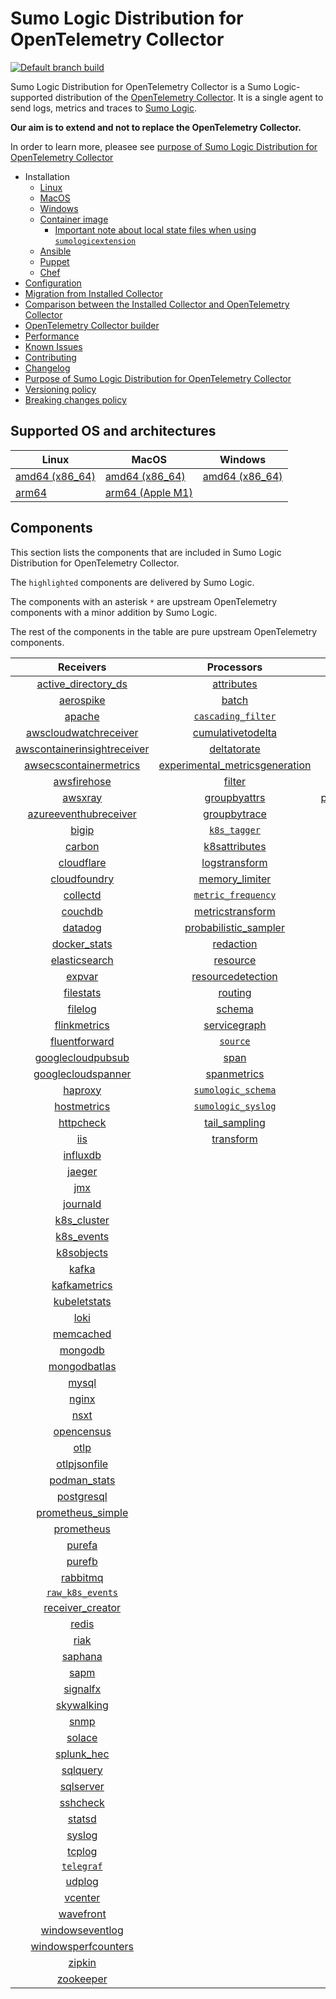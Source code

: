 # Sumo Logic Distribution for OpenTelemetry Collector

[![Default branch build](https://github.com/SumoLogic/sumologic-otel-collector/actions/workflows/dev_builds.yml/badge.svg)](https://github.com/SumoLogic/sumologic-otel-collector/actions/workflows/dev_builds.yml)

Sumo Logic Distribution for OpenTelemetry Collector is a Sumo Logic-supported distribution of the [OpenTelemetry Collector][otc_link].
It is a single agent to send logs, metrics and traces to [Sumo Logic][sumologic].

**Our aim is to extend and not to replace the OpenTelemetry Collector.**

In order to learn more, pleasee see [purpose of Sumo Logic Distribution for OpenTelemetry Collector][purpose]

[otc_link]: https://github.com/open-telemetry/opentelemetry-collector
[sumologic]: https://www.sumologic.com

- Installation
  - [Linux][linux_installation]
  - [MacOS][macos_installation]
  - [Windows][windows_installation]
  - [Container image](/docs/installation.md#container-image)
    - [Important note about local state files when using `sumologicextension`](/docs/installation.md#important-note-about-local-state-files-when-using-sumologicextension)
  - [Ansible](/docs/installation.md#ansible)
  - [Puppet](/docs/installation.md#puppet)
  - [Chef](/docs/installation.md#chef)
- [Configuration](docs/configuration.md)
- [Migration from Installed Collector](docs/migration.md)
- [Comparison between the Installed Collector and OpenTelemetry Collector](docs/comparison.md)
- [OpenTelemetry Collector builder](./otelcolbuilder/README.md)
- [Performance]
- [Known Issues][known issues]
- [Contributing](./CONTRIBUTING.md)
- [Changelog](./CHANGELOG.md)
- [Purpose of Sumo Logic Distribution for OpenTelemetry Collector][purpose]
- [Versioning policy][versioning]
- [Breaking changes policy][breaking]

[linux_installation]: https://help.sumologic.com/docs/send-data/opentelemetry-collector/install-collector-linux/
[macos_installation]: https://help.sumologic.com/docs/send-data/opentelemetry-collector/install-collector-macos/
[windows_installation]: https://help.sumologic.com/docs/send-data/opentelemetry-collector/install-collector-windows/
[performance]: https://help.sumologic.com/docs/send-data/opentelemetry-collector/#performance
[known issues]: https://help.sumologic.com/docs/send-data/opentelemetry-collector/troubleshooting-faq/#known-issues
[purpose]: https://help.sumologic.com/docs/send-data/opentelemetry-collector/sumo-logic-opentelemetry-vs-opentelemetry-upstream-relationship/
[versioning]: https://help.sumologic.com/docs/send-data/opentelemetry-collector/sumo-logic-opentelemetry-vs-opentelemetry-upstream-relationship/#versioning-policy
[breaking]: https://help.sumologic.com/docs/send-data/opentelemetry-collector/sumo-logic-opentelemetry-vs-opentelemetry-upstream-relationship/#versioning-policy

## Supported OS and architectures

| Linux                         | MacOS                         | Windows                     |
| ----------------------------- | ----------------------------- | --------------------------- |
| [amd64 (x86_64)][linux_amd64] | [amd64 (x86_64)][mac_amd64]   | [amd64 (x86_64)][win_amd64] |
| [arm64][linux_arm64]          | [arm64 (Apple M1)][mac_arm64] |                             |

[linux_amd64]: ./docs/installation.md#linux-on-amd64-x86-64
[linux_arm64]: ./docs/installation.md#linux-on-arm64
[mac_amd64]: ./docs/installation.md#macos-on-amd64-x86-64
[mac_arm64]: ./docs/installation.md#macos-on-arm64-apple-m1-x86-64
[win_amd64]: ./docs/installation.md#windows

## Components

This section lists the components that are included in Sumo Logic Distribution for OpenTelemetry Collector.

The `highlighted` components are delivered by Sumo Logic.

The components with an asterisk `*` are upstream OpenTelemetry components with a minor addition by Sumo Logic.

The rest of the components in the table are pure upstream OpenTelemetry components.

|                         Receivers                          |                          Processors                          |                Exporters                 |                    Extensions                    |              Connectors               |
| :--------------------------------------------------------: | :----------------------------------------------------------: | :--------------------------------------: | :----------------------------------------------: | :-----------------------------------: |
|      [active_directory_ds][activedirectorydsreceiver]      |              [attributes][attributesprocessor]               |         [carbon][carbonexporter]         |         [asapclient][asapauthextension]          |      [forward][forwardconnector]      |
|               [aerospike][aerospikereceiver]               |                   [batch][batchprocessor]                    |           [file][fileexporter]           |               [awsproxy][awsproxy]               |        [count][countconnector]        |
|                  [apache][apachereceiver]                  |        [`cascading_filter`][cascadingfilterprocessor]        |          [kafka][kafkaexporter]          |         [basicauth][basicauthextension]          | [servicegraph][servicegraphconnector] |
|       [awscloudwatchreceiver][awscloudwatchreceiver]       |       [cumulativetodelta][cumulativetodeltaprocessor]        |  [loadbalancing][loadbalancingexporter]  |   [bearertokenauth][bearertokenauthextension]    |  [spanmetrics][spanmetricsconnector]  |
| [awscontainerinsightreceiver][awscontainerinsightreceiver] |             [deltatorate][deltatorateprocessor]              |        [logging][loggingexporter]        |             [db_storage][dbstorage]              |                                       |
|  [awsecscontainermetrics][awsecscontainermetricsreceiver]  | [experimental_metricsgeneration][metricsgenerationprocessor] |           [otlp][otlpexporter]           |        [docker_observer][dockerobserver]         |                                       |
|             [awsfirehose][awsfirehosereceiver]             |                  [filter][filterprocessor]                   |       [otlphttp][otlphttpexporter]       |           [ecs_observer][ecsobserver]            |                                       |
|                 [awsxray][awsxrayreceiver]                 |            [groupbyattrs][groupbyattrsprocessor]             | [prometheusexporter][prometheusexporter] |       [ecs_task_observer][ecstaskobserver]       |                                       |
|       [azureeventhubreceiver][azureeventhubreceiver]       |            [groupbytrace][groupbytraceprocessor]             |     [`sumologic`][sumologicexporter]     |           [file_storage][filestorage]            |                                       |
|                   [bigip][bigipreceiver]                   |                 [`k8s_tagger`][k8sprocessor]                 |    [`syslogexporter`][syslogexporter]    | [headerssetterextension][headerssetterextension] |                                       |
|                  [carbon][carbonreceiver]                  |           [k8sattributes][k8sattributesprocessor]            |                                          |       [health_check][healthcheckextension]       |                                       |
|              [cloudflare][cloudflarereceiver]              |           [logstransform][logstransformprocessor]            |                                          |          [host_observer][hostobserver]           |                                       |
|            [cloudfoundry][cloudfoundryreceiver]            |           [memory_limiter][memorylimiterprocessor]           |                                          |         [http_forwarder][httpforwarder]          |                                       |
|                [collectd][collectdreceiver]                |        [`metric_frequency`][metricfrequencyprocessor]        |                                          |   [jaegerremotesampling][jaegerremotesampling]   |                                       |
|                 [couchdb][couchdbreceiver]                 |        [metricstransform][metricstransformprocessor]         |                                          |           [k8s_observer][k8sobserver]            |                                       |
|                 [datadog][datadogreceiver]                 |    [probabilistic_sampler][probabilisticsamplerprocessor]    |                                          |        [memory_ballast][ballastextension]        |                                       |
|            [docker_stats][dockerstatsreceiver]             |               [redaction][redactionprocessor]                |                                          |    [oauth2client][oauth2clientauthextension]     |                                       |
|           [elasticsearch][elasticsearchreceiver]           |                [resource][resourceprocessor]                 |                                          |            [oidc][oidcauthextension]             |                                       |
|                  [expvar][expvarreceiver]                  |       [resourcedetection][resourcedetectionprocessor]        |                                          |             [pprof][pprofextension]              |                                       |
|               [filestats][filestatsreceiver]               |                 [routing][routingprocessor]                  |                                          |         [sigv4auth][sigv4authextension]          |                                       |
|                 [filelog][filelogreceiver]                 |                  [schema][schemaprocessor]                   |                                          |        [`sumologic`][sumologicextension]         |                                       |
|            [flinkmetrics][flinkmetricsreceiver]            |            [servicegraph][servicegraphprocessor]             |                                          |            [zpages][zpagesextension]             |                                       |
|           [fluentforward][fluentforwardreceiver]           |                 [`source`][sourceprocessor]                  |                                          |                                                  |                                       |
|       [googlecloudpubsub][googlecloudpubsubreceiver]       |                    [span][spanprocessor]                     |                                          |                                                  |                                       |
|      [googlecloudspanner][googlecloudspannerreceiver]      |             [spanmetrics][spanmetricsprocessor]              |                                          |                                                  |                                       |
|                 [haproxy][haproxyreceiver]                 |        [`sumologic_schema`][sumologicschemaprocessor]        |                                          |                                                  |                                       |
|             [hostmetrics][hostmetricsreceiver]             |        [`sumologic_syslog`][sumologicsyslogprocessor]        |                                          |                                                  |                                       |
|               [httpcheck][httpcheckreceiver]               |            [tail_sampling][tailsamplingprocessor]            |                                          |                                                  |                                       |
|                     [iis][iisreceiver]                     |               [transform][transformprocessor]                |                                          |                                                  |                                       |
|                [influxdb][influxdbreceiver]                |                                                              |                                          |                                                  |                                       |
|                  [jaeger][jaegerreceiver]                  |                                                              |                                          |                                                  |                                       |
|                     [jmx][jmxreceiver]                     |                                                              |                                          |                                                  |                                       |
|                [journald][journaldreceiver]                |                                                              |                                          |                                                  |                                       |
|             [k8s_cluster][k8sclusterreceiver]              |                                                              |                                          |                                                  |                                       |
|              [k8s_events][k8seventsreceiver]               |                                                              |                                          |                                                  |                                       |
|              [k8sobjects][k8sobjectsreceiver]              |                                                              |                                          |                                                  |                                       |
|                   [kafka][kafkareceiver]                   |                                                              |                                          |                                                  |                                       |
|            [kafkametrics][kafkametricsreceiver]            |                                                              |                                          |                                                  |                                       |
|            [kubeletstats][kubeletstatsreceiver]            |                                                              |                                          |                                                  |                                       |
|                    [loki][lokireceiver]                    |                                                              |                                          |                                                  |                                       |
|               [memcached][memcachedreceiver]               |                                                              |                                          |                                                  |                                       |
|                 [mongodb][mongodbreceiver]                 |                                                              |                                          |                                                  |                                       |
|            [mongodbatlas][mongodbatlasreceiver]            |                                                              |                                          |                                                  |                                       |
|                   [mysql][mysqlreceiver]                   |                                                              |                                          |                                                  |                                       |
|                   [nginx][nginxreceiver]                   |                                                              |                                          |                                                  |                                       |
|                    [nsxt][nsxtreceiver]                    |                                                              |                                          |                                                  |                                       |
|              [opencensus][opencensusreceiver]              |                                                              |                                          |                                                  |                                       |
|                    [otlp][otlpreceiver]                    |                                                              |                                          |                                                  |                                       |
|            [otlpjsonfile][otlpjsonfilereceiver]            |                                                              |                                          |                                                  |                                       |
|               [podman_stats][podmanreceiver]               |                                                              |                                          |                                                  |                                       |
|              [postgresql][postgresqlreceiver]              |                                                              |                                          |                                                  |                                       |
|       [prometheus_simple][simpleprometheusreceiver]        |                                                              |                                          |                                                  |                                       |
|              [prometheus][prometheusreceiver]              |                                                              |                                          |                                                  |                                       |
|                  [purefa][purefareceiver]                  |                                                              |                                          |                                                  |                                       |
|                  [purefb][purefbreceiver]                  |                                                              |                                          |                                                  |                                       |
|                [rabbitmq][rabbitmqreceiver]                |                                                              |                                          |                                                  |                                       |
|          [`raw_k8s_events`][rawk8seventsreceiver]          |                                                              |                                          |                                                  |                                       |
|            [receiver_creator][receivercreator]             |                                                              |                                          |                                                  |                                       |
|                   [redis][redisreceiver]                   |                                                              |                                          |                                                  |                                       |
|                    [riak][riakreceiver]                    |                                                              |                                          |                                                  |                                       |
|                 [saphana][saphanareceiver]                 |                                                              |                                          |                                                  |                                       |
|                    [sapm][sapmreceiver]                    |                                                              |                                          |                                                  |                                       |
|                [signalfx][signalfxreceiver]                |                                                              |                                          |                                                  |                                       |
|              [skywalking][skywalkingreceiver]              |                                                              |                                          |                                                  |                                       |
|                    [snmp][snmpreceiver]                    |                                                              |                                          |                                                  |                                       |
|                  [solace][solacereceiver]                  |                                                              |                                          |                                                  |                                       |
|              [splunk_hec][splunkhecreceiver]               |                                                              |                                          |                                                  |                                       |
|                [sqlquery][sqlqueryreceiver]                |                                                              |                                          |                                                  |                                       |
|               [sqlserver][sqlserverreceiver]               |                                                              |                                          |                                                  |                                       |
|                [sshcheck][sshcheckreceiver]                |                                                              |                                          |                                                  |                                       |
|                  [statsd][statsdreceiver]                  |                                                              |                                          |                                                  |                                       |
|                  [syslog][syslogreceiver]                  |                                                              |                                          |                                                  |                                       |
|                  [tcplog][tcplogreceiver]                  |                                                              |                                          |                                                  |                                       |
|               [`telegraf`][telegrafreceiver]               |                                                              |                                          |                                                  |                                       |
|                  [udplog][udplogreceiver]                  |                                                              |                                          |                                                  |                                       |
|                 [vcenter][vcenterreceiver]                 |                                                              |                                          |                                                  |                                       |
|               [wavefront][wavefrontreceiver]               |                                                              |                                          |                                                  |                                       |
|         [windowseventlog][windowseventlogreceiver]         |                                                              |                                          |                                                  |                                       |
|     [windowsperfcounters][windowsperfcountersreceiver]     |                                                              |                                          |                                                  |                                       |
|                  [zipkin][zipkinreceiver]                  |                                                              |                                          |                                                  |                                       |
|               [zookeeper][zookeeperreceiver]               |                                                              |                                          |                                                  |                                       |

[activedirectorydsreceiver]: https://github.com/open-telemetry/opentelemetry-collector-contrib/tree/v0.78.0/receiver/activedirectorydsreceiver
[aerospikereceiver]: https://github.com/open-telemetry/opentelemetry-collector-contrib/tree/v0.78.0/receiver/aerospikereceiver
[apachereceiver]: https://github.com/open-telemetry/opentelemetry-collector-contrib/tree/v0.78.0/receiver/apachereceiver
[awscloudwatchreceiver]: https://github.com/open-telemetry/opentelemetry-collector-contrib/tree/v0.78.0/receiver/awscloudwatchreceiver
[awscontainerinsightreceiver]: https://github.com/open-telemetry/opentelemetry-collector-contrib/tree/v0.78.0/receiver/awscontainerinsightreceiver
[awsecscontainermetricsreceiver]: https://github.com/open-telemetry/opentelemetry-collector-contrib/tree/v0.78.0/receiver/awsecscontainermetricsreceiver
[awsfirehosereceiver]: https://github.com/open-telemetry/opentelemetry-collector-contrib/tree/v0.78.0/receiver/awsfirehosereceiver
[awsxrayreceiver]: https://github.com/open-telemetry/opentelemetry-collector-contrib/tree/v0.78.0/receiver/awsxrayreceiver
[azureeventhubreceiver]: https://github.com/open-telemetry/opentelemetry-collector-contrib/tree/v0.78.0/receiver/azureeventhubreceiver
[bigipreceiver]: https://github.com/open-telemetry/opentelemetry-collector-contrib/tree/v0.78.0/receiver/bigipreceiver
[carbonreceiver]: https://github.com/open-telemetry/opentelemetry-collector-contrib/tree/v0.78.0/receiver/carbonreceiver
[cloudfoundryreceiver]: https://github.com/open-telemetry/opentelemetry-collector-contrib/tree/v0.78.0/receiver/cloudfoundryreceiver
[cloudflarereceiver]: https://github.com/open-telemetry/opentelemetry-collector-contrib/tree/v0.78.0/receiver/cloudflarereceiver
[collectdreceiver]: https://github.com/open-telemetry/opentelemetry-collector-contrib/tree/v0.78.0/receiver/collectdreceiver
[couchdbreceiver]: https://github.com/open-telemetry/opentelemetry-collector-contrib/tree/v0.78.0/receiver/couchdbreceiver
[datadogreceiver]: https://github.com/open-telemetry/opentelemetry-collector-contrib/tree/v0.78.0/receiver/datadogreceiver
[dockerstatsreceiver]: https://github.com/open-telemetry/opentelemetry-collector-contrib/tree/v0.78.0/receiver/dockerstatsreceiver
[elasticsearchreceiver]: https://github.com/open-telemetry/opentelemetry-collector-contrib/tree/v0.78.0/receiver/elasticsearchreceiver
[expvarreceiver]: https://github.com/open-telemetry/opentelemetry-collector-contrib/tree/v0.78.0/receiver/expvarreceiver
[filelogreceiver]: https://github.com/open-telemetry/opentelemetry-collector-contrib/tree/v0.78.0/receiver/filelogreceiver
[filestatsreceiver]: https://github.com/open-telemetry/opentelemetry-collector-contrib/tree/v0.78.0/receiver/filestatsreceiver
[flinkmetricsreceiver]: https://github.com/open-telemetry/opentelemetry-collector-contrib/tree/v0.78.0/receiver/flinkmetricsreceiver
[fluentforwardreceiver]: https://github.com/open-telemetry/opentelemetry-collector-contrib/tree/v0.78.0/receiver/fluentforwardreceiver
[googlecloudpubsubreceiver]: https://github.com/open-telemetry/opentelemetry-collector-contrib/tree/v0.78.0/receiver/googlecloudpubsubreceiver
[googlecloudspannerreceiver]: https://github.com/open-telemetry/opentelemetry-collector-contrib/tree/v0.78.0/receiver/googlecloudspannerreceiver
[haproxyreceiver]: https://github.com/open-telemetry/opentelemetry-collector-contrib/tree/v0.78.0/receiver/haproxyreceiver
[hostmetricsreceiver]: https://github.com/open-telemetry/opentelemetry-collector-contrib/tree/v0.78.0/receiver/hostmetricsreceiver
[httpcheckreceiver]: https://github.com/open-telemetry/opentelemetry-collector-contrib/tree/v0.78.0/receiver/httpcheckreceiver
[iisreceiver]: https://github.com/open-telemetry/opentelemetry-collector-contrib/tree/v0.78.0/receiver/iisreceiver
[influxdbreceiver]: https://github.com/open-telemetry/opentelemetry-collector-contrib/tree/v0.78.0/receiver/influxdbreceiver
[jaegerreceiver]: https://github.com/open-telemetry/opentelemetry-collector-contrib/tree/v0.78.0/receiver/jaegerreceiver
[jmxreceiver]: https://github.com/open-telemetry/opentelemetry-collector-contrib/tree/v0.78.0/receiver/jmxreceiver
[journaldreceiver]: https://github.com/open-telemetry/opentelemetry-collector-contrib/tree/v0.78.0/receiver/journaldreceiver
[k8sclusterreceiver]: https://github.com/open-telemetry/opentelemetry-collector-contrib/tree/v0.78.0/receiver/k8sclusterreceiver
[k8seventsreceiver]: https://github.com/open-telemetry/opentelemetry-collector-contrib/tree/v0.78.0/receiver/k8seventsreceiver
[k8sobjectsreceiver]: https://github.com/open-telemetry/opentelemetry-collector-contrib/tree/v0.78.0/receiver/k8sobjectsreceiver
[kafkareceiver]: https://github.com/open-telemetry/opentelemetry-collector-contrib/tree/v0.78.0/receiver/kafkareceiver
[kafkametricsreceiver]: https://github.com/open-telemetry/opentelemetry-collector-contrib/tree/v0.78.0/receiver/kafkametricsreceiver
[kubeletstatsreceiver]: https://github.com/open-telemetry/opentelemetry-collector-contrib/tree/v0.78.0/receiver/kubeletstatsreceiver
[lokireceiver]: https://github.com/open-telemetry/opentelemetry-collector-contrib/tree/v0.78.0/receiver/lokireceiver
[memcachedreceiver]: https://github.com/open-telemetry/opentelemetry-collector-contrib/tree/v0.78.0/receiver/memcachedreceiver
[mongodbreceiver]: https://github.com/open-telemetry/opentelemetry-collector-contrib/tree/v0.78.0/receiver/mongodbreceiver
[mongodbatlasreceiver]: https://github.com/open-telemetry/opentelemetry-collector-contrib/tree/v0.78.0/receiver/mongodbatlasreceiver
[mysqlreceiver]: https://github.com/open-telemetry/opentelemetry-collector-contrib/tree/v0.78.0/receiver/mysqlreceiver
[nginxreceiver]: https://github.com/open-telemetry/opentelemetry-collector-contrib/tree/v0.78.0/receiver/nginxreceiver
[nsxtreceiver]: https://github.com/open-telemetry/opentelemetry-collector-contrib/tree/v0.78.0/receiver/nsxtreceiver
[opencensusreceiver]: https://github.com/open-telemetry/opentelemetry-collector-contrib/tree/v0.78.0/receiver/opencensusreceiver
[otlpreceiver]: https://github.com/open-telemetry/opentelemetry-collector/tree/v0.78.2/receiver/otlpreceiver
[otlpjsonfilereceiver]: https://github.com/open-telemetry/opentelemetry-collector-contrib/tree/v0.78.0/receiver/otlpjsonfilereceiver
[podmanreceiver]: https://github.com/open-telemetry/opentelemetry-collector-contrib/tree/v0.78.0/receiver/podmanreceiver
[postgresqlreceiver]: https://github.com/open-telemetry/opentelemetry-collector-contrib/tree/v0.78.0/receiver/postgresqlreceiver
[simpleprometheusreceiver]: https://github.com/open-telemetry/opentelemetry-collector-contrib/tree/v0.78.0/receiver/simpleprometheusreceiver
[prometheusreceiver]: https://github.com/open-telemetry/opentelemetry-collector-contrib/tree/v0.78.0/receiver/prometheusreceiver
[purefareceiver]: https://github.com/open-telemetry/opentelemetry-collector-contrib/tree/v0.78.0/receiver/purefareceiver
[purefbreceiver]: https://github.com/open-telemetry/opentelemetry-collector-contrib/tree/v0.78.0/receiver/purefbreceiver
[rabbitmqreceiver]: https://github.com/open-telemetry/opentelemetry-collector-contrib/tree/v0.78.0/receiver/rabbitmqreceiver
[rawk8seventsreceiver]: ./pkg/receiver/rawk8seventsreceiver
[receivercreator]: https://github.com/open-telemetry/opentelemetry-collector-contrib/tree/v0.78.0/receiver/receivercreator
[redisreceiver]: https://github.com/open-telemetry/opentelemetry-collector-contrib/tree/v0.78.0/receiver/redisreceiver
[riakreceiver]: https://github.com/open-telemetry/opentelemetry-collector-contrib/tree/v0.78.0/receiver/riakreceiver
[saphanareceiver]: https://github.com/open-telemetry/opentelemetry-collector-contrib/tree/v0.78.0/receiver/saphanareceiver
[sapmreceiver]: https://github.com/open-telemetry/opentelemetry-collector-contrib/tree/v0.78.0/receiver/sapmreceiver
[signalfxreceiver]: https://github.com/open-telemetry/opentelemetry-collector-contrib/tree/v0.78.0/receiver/signalfxreceiver
[skywalkingreceiver]: https://github.com/open-telemetry/opentelemetry-collector-contrib/tree/v0.78.0/receiver/skywalkingreceiver
[snmpreceiver]: https://github.com/open-telemetry/opentelemetry-collector-contrib/tree/v0.78.0/receiver/snmpreceiver
[solacereceiver]: https://github.com/open-telemetry/opentelemetry-collector-contrib/tree/v0.78.0/receiver/solacereceiver
[splunkhecreceiver]: https://github.com/open-telemetry/opentelemetry-collector-contrib/tree/v0.78.0/receiver/splunkhecreceiver
[sqlqueryreceiver]: https://github.com/dmolenda-sumo/opentelemetry-collector-contrib/tree/sqlquery-receiver-add-logs-v0.78.0/receiver/sqlqueryreceiver
[sqlserverreceiver]: https://github.com/open-telemetry/opentelemetry-collector-contrib/tree/v0.78.0/receiver/sqlserverreceiver
[sshcheckreceiver]: https://github.com/open-telemetry/opentelemetry-collector-contrib/tree/v0.78.0/receiver/sshcheckreceiver
[statsdreceiver]: https://github.com/open-telemetry/opentelemetry-collector-contrib/tree/v0.78.0/receiver/statsdreceiver
[syslogreceiver]: https://github.com/open-telemetry/opentelemetry-collector-contrib/tree/v0.78.0/receiver/syslogreceiver
[tcplogreceiver]: https://github.com/open-telemetry/opentelemetry-collector-contrib/tree/v0.78.0/receiver/tcplogreceiver
[telegrafreceiver]: ./pkg/receiver/telegrafreceiver
[udplogreceiver]: https://github.com/open-telemetry/opentelemetry-collector-contrib/tree/v0.78.0/receiver/udplogreceiver
[vcenterreceiver]: https://github.com/open-telemetry/opentelemetry-collector-contrib/tree/v0.78.0/receiver/vcenterreceiver
[wavefrontreceiver]: https://github.com/open-telemetry/opentelemetry-collector-contrib/tree/v0.78.0/receiver/wavefrontreceiver
[windowseventlogreceiver]: https://github.com/open-telemetry/opentelemetry-collector-contrib/tree/v0.78.0/receiver/windowseventlogreceiver
[windowsperfcountersreceiver]: https://github.com/open-telemetry/opentelemetry-collector-contrib/tree/v0.78.0/receiver/windowsperfcountersreceiver
[zipkinreceiver]: https://github.com/open-telemetry/opentelemetry-collector-contrib/tree/v0.78.0/receiver/zipkinreceiver
[zookeeperreceiver]: https://github.com/open-telemetry/opentelemetry-collector-contrib/tree/v0.78.0/receiver/zookeeperreceiver

[attributesprocessor]: https://github.com/open-telemetry/opentelemetry-collector-contrib/tree/v0.78.0/processor/attributesprocessor
[batchprocessor]: https://github.com/open-telemetry/opentelemetry-collector/tree/v0.78.2/processor/batchprocessor
[cascadingfilterprocessor]: ./pkg/processor/cascadingfilterprocessor
[cumulativetodeltaprocessor]: https://github.com/open-telemetry/opentelemetry-collector-contrib/tree/v0.78.0/processor/cumulativetodeltaprocessor
[deltatorateprocessor]: https://github.com/open-telemetry/opentelemetry-collector-contrib/tree/v0.78.0/processor/deltatorateprocessor
[metricsgenerationprocessor]: https://github.com/open-telemetry/opentelemetry-collector-contrib/tree/v0.78.0/processor/metricsgenerationprocessor
[filterprocessor]: https://github.com/open-telemetry/opentelemetry-collector-contrib/tree/v0.78.0/processor/filterprocessor
[groupbyattrsprocessor]: https://github.com/open-telemetry/opentelemetry-collector-contrib/tree/v0.78.0/processor/groupbyattrsprocessor
[groupbytraceprocessor]: https://github.com/open-telemetry/opentelemetry-collector-contrib/tree/v0.78.0/processor/groupbytraceprocessor
[k8sprocessor]: ./pkg/processor/k8sprocessor
[k8sattributesprocessor]: https://github.com/open-telemetry/opentelemetry-collector-contrib/tree/v0.78.0/processor/k8sattributesprocessor
[logstransformprocessor]: https://github.com/open-telemetry/opentelemetry-collector-contrib/tree/v0.78.0/processor/logstransformprocessor
[memorylimiterprocessor]: https://github.com/open-telemetry/opentelemetry-collector/tree/v0.78.2/processor/memorylimiterprocessor
[metricfrequencyprocessor]: ./pkg/processor/metricfrequencyprocessor
[metricstransformprocessor]: https://github.com/open-telemetry/opentelemetry-collector-contrib/tree/v0.78.0/processor/metricstransformprocessor
[probabilisticsamplerprocessor]: https://github.com/open-telemetry/opentelemetry-collector-contrib/tree/v0.78.0/processor/probabilisticsamplerprocessor
[redactionprocessor]: https://github.com/open-telemetry/opentelemetry-collector-contrib/tree/v0.78.0/processor/redactionprocessor
[resourceprocessor]: https://github.com/open-telemetry/opentelemetry-collector-contrib/tree/v0.78.0/processor/resourceprocessor
[resourcedetectionprocessor]: https://github.com/open-telemetry/opentelemetry-collector-contrib/tree/v0.78.0/processor/resourcedetectionprocessor
[routingprocessor]: https://github.com/open-telemetry/opentelemetry-collector-contrib/tree/v0.78.0/processor/routingprocessor
[schemaprocessor]: https://github.com/open-telemetry/opentelemetry-collector-contrib/tree/v0.78.0/processor/schemaprocessor
[servicegraphprocessor]: https://github.com/open-telemetry/opentelemetry-collector-contrib/tree/v0.78.0/processor/servicegraphprocessor
[sourceprocessor]: ./pkg/processor/sourceprocessor
[spanprocessor]: https://github.com/open-telemetry/opentelemetry-collector-contrib/tree/v0.78.0/processor/spanprocessor
[spanmetricsprocessor]: https://github.com/open-telemetry/opentelemetry-collector-contrib/tree/v0.78.0/processor/spanmetricsprocessor
[sumologicschemaprocessor]: ./pkg/processor/sumologicschemaprocessor
[sumologicsyslogprocessor]: ./pkg/processor/sumologicsyslogprocessor
[tailsamplingprocessor]: https://github.com/open-telemetry/opentelemetry-collector-contrib/tree/v0.78.0/processor/tailsamplingprocessor
[transformprocessor]: https://github.com/open-telemetry/opentelemetry-collector-contrib/tree/v0.78.0/processor/transformprocessor

[carbonexporter]: https://github.com/open-telemetry/opentelemetry-collector-contrib/tree/v0.78.0/exporter/carbonexporter
[fileexporter]: https://github.com/open-telemetry/opentelemetry-collector-contrib/tree/v0.78.0/exporter/fileexporter
[kafkaexporter]: https://github.com/open-telemetry/opentelemetry-collector-contrib/tree/v0.78.0/exporter/kafkaexporter
[loadbalancingexporter]: https://github.com/open-telemetry/opentelemetry-collector-contrib/tree/v0.78.0/exporter/loadbalancingexporter
[loggingexporter]: https://github.com/open-telemetry/opentelemetry-collector/tree/v0.78.2/exporter/loggingexporter
[otlpexporter]: https://github.com/open-telemetry/opentelemetry-collector/tree/v0.78.2/exporter/otlpexporter
[otlphttpexporter]: https://github.com/open-telemetry/opentelemetry-collector/tree/v0.78.2/exporter/otlphttpexporter
[prometheusexporter]: https://github.com/open-telemetry/opentelemetry-collector-contrib/tree/v0.78.0/exporter/prometheusexporter
[sumologicexporter]: ./pkg/exporter/sumologicexporter
[syslogexporter]: ./pkg/exporter/syslogexporter

[asapauthextension]: https://github.com/open-telemetry/opentelemetry-collector-contrib/tree/v0.78.0/extension/asapauthextension
[awsproxy]: https://github.com/open-telemetry/opentelemetry-collector-contrib/tree/v0.78.0/extension/awsproxy
[basicauthextension]: https://github.com/open-telemetry/opentelemetry-collector-contrib/tree/v0.78.0/extension/basicauthextension
[bearertokenauthextension]: https://github.com/open-telemetry/opentelemetry-collector-contrib/tree/v0.78.0/extension/bearertokenauthextension
[dbstorage]: https://github.com/open-telemetry/opentelemetry-collector-contrib/tree/v0.78.0/extension/storage/dbstorage
[dockerobserver]: https://github.com/open-telemetry/opentelemetry-collector-contrib/tree/v0.78.0/extension/observer/dockerobserver
[ecsobserver]: https://github.com/open-telemetry/opentelemetry-collector-contrib/tree/v0.78.0/extension/observer/ecsobserver
[ecstaskobserver]: https://github.com/open-telemetry/opentelemetry-collector-contrib/tree/v0.78.0/extension/observer/ecstaskobserver
[filestorage]: https://github.com/open-telemetry/opentelemetry-collector-contrib/tree/v0.78.0/extension/storage/filestorage
[headerssetterextension]: https://github.com/open-telemetry/opentelemetry-collector-contrib/tree/v0.78.0/extension/headerssetterextension
[healthcheckextension]: https://github.com/open-telemetry/opentelemetry-collector-contrib/tree/v0.78.0/extension/healthcheckextension
[hostobserver]: https://github.com/open-telemetry/opentelemetry-collector-contrib/tree/v0.78.0/extension/observer/hostobserver
[httpforwarder]: https://github.com/open-telemetry/opentelemetry-collector-contrib/tree/v0.78.0/extension/httpforwarder
[jaegerremotesampling]: https://github.com/open-telemetry/opentelemetry-collector-contrib/tree/v0.78.0/extension/jaegerremotesampling
[k8sobserver]: https://github.com/open-telemetry/opentelemetry-collector-contrib/tree/v0.78.0/extension/observer/k8sobserver
[ballastextension]: https://github.com/open-telemetry/opentelemetry-collector/tree/v0.78.2/extension/ballastextension
[oauth2clientauthextension]: https://github.com/open-telemetry/opentelemetry-collector-contrib/tree/v0.78.0/extension/oauth2clientauthextension
[oidcauthextension]: https://github.com/open-telemetry/opentelemetry-collector-contrib/tree/v0.78.0/extension/oidcauthextension
[pprofextension]: https://github.com/open-telemetry/opentelemetry-collector-contrib/tree/v0.78.0/extension/pprofextension
[sigv4authextension]: https://github.com/open-telemetry/opentelemetry-collector-contrib/tree/v0.78.0/extension/sigv4authextension
[sumologicextension]: ./pkg/extension/sumologicextension
[zpagesextension]: https://github.com/open-telemetry/opentelemetry-collector/tree/v0.78.2/extension/zpagesextension

[forwardconnector]: https://github.com/open-telemetry/opentelemetry-collector/tree/v0.78.2/connector/forwardconnector
[countconnector]: https://github.com/open-telemetry/opentelemetry-collector-contrib/tree/v0.78.0/connector/countconnector
[servicegraphconnector]: https://github.com/open-telemetry/opentelemetry-collector-contrib/tree/v0.78.0/connector/servicegraphconnector
[spanmetricsconnector]: https://github.com/open-telemetry/opentelemetry-collector-contrib/tree/v0.78.0/connector/spanmetricsconnector
